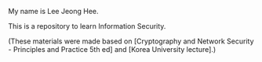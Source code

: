 My name is Lee Jeong Hee.

This is a repository to learn Information Security.

(These materials were made based on [Cryptography and Network Security - Principles and Practice 5th ed] and [Korea University lecture].)
